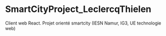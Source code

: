 # SmartCityProject_LeclercqThielen
Client web React. Projet orienté smartcity (IESN Namur, IG3, UE technologie web)
